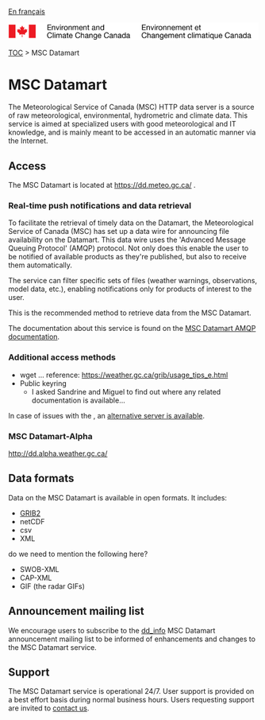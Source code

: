 [En français](readme_fr.md)

![ECCC logo](../img_eccc-logo.png)

[TOC](../readme_en.md) > MSC Datamart


# MSC Datamart

The Meteorological Service of Canada (MSC) HTTP data server is a source of raw meteorological, environmental, hydrometric and climate data. This service is aimed at specialized users with good meteorological and IT knowledge, and is mainly meant to be accessed in an automatic manner via the Internet.


## Access

The MSC Datamart is located at https://dd.meteo.gc.ca/ .

### Real-time push notifications and data retrieval
  
To facilitate the retrieval of timely data on the Datamart, the Meteorological Service of Canada (MSC) has set up a data wire for announcing file availability on the Datamart.  This data wire uses the 'Advanced Message Queuing Protocol' (AMQP) protocol. Not only does this enable the user to be notified of available products as they're published, but also to receive them automatically.

The service can filter specific sets of files (weather warnings, observations, model data, etc.), enabling notifications only for products of interest to the user.

This is the recommended method to retrieve data from the MSC Datamart.

The documentation about this service is found on the [MSC Datamart AMQP documentation](https://dd.meteo.gc.ca/doc/README_AMQP.txt).
  
### Additional access methods


* wget ... reference: https://weather.gc.ca/grib/usage_tips_e.html
* Public keyring
  * I asked Sandrine and Miguel to find out where any related documentation is available...

In case of issues with the , an [alternative server is available](https://lists.ec.gc.ca/pipermail/dd_info/2019-April/000329.html).

### MSC Datamart-Alpha

http://dd.alpha.weather.gc.ca/



## Data formats

Data on the MSC Datamart is available in open formats. It includes:

* [GRIB2](https://weather.gc.ca/grib/index_e.html)
* netCDF
* csv
* XML

do we need to mention the following here?
* SWOB-XML
* CAP-XML
* GIF (the radar GIFs)

## Announcement mailing list

We encourage users to subscribe to the [dd_info](https://lists.ec.gc.ca/cgi-bin/mailman/listinfo/dd_info) MSC Datamart announcement mailing list to be informed of enhancements and changes to the MSC Datamart service.


## Support

The MSC Datamart service is operational 24/7. User support is provided on a best effort basis during normal business hours. Users requesting support are invited to [contact us](http://www.weather.gc.ca/mainmenu/contact_us_e.html).